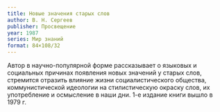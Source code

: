 ```yaml
---
title: Новые значения старых слов
author: В. Н. Сергеев
publisher: Просвещение
year: 1987
series: Мир знаний
format: 84×108/32
---
```


Автор в научно-популярной форме рассказывает о языковых и социальных причинах появления новых значений у старых слов, стремится отразить влияние жизни социалистического общества, коммунистической идеологии на стилистическую окраску слов, их употребление и осмысление в наши дни.
1-е издание книги вышло в 1979 г.
